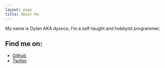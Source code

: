 ```yaml
---
layout: page
title: About Me
---
```


My name is Dylan AKA dysoco, I'm a self-taught and hobbyist programmer.

## Find me on:

* [Github][github]
* [Twitter][twitter]

[github]: https://github.com/dysoco
[twitter]: http://twitter.com/dysoco
